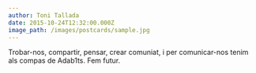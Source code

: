 ```yaml
---
author: Toni Tallada
date: 2015-10-24T12:32:00.000Z
image_path: /images/postcards/sample.jpg
---
```


Trobar-nos, compartir, pensar, crear comuniat, i per comunicar-nos tenim als compas de Adab1ts. Fem futur.